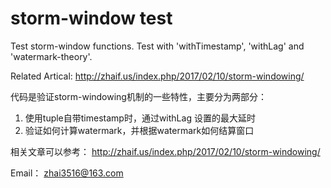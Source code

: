 # storm-window test

Test storm-window functions. Test with 'withTimestamp', 'withLag' and 'watermark-theory'.

Related Artical:
http://zhaif.us/index.php/2017/02/10/storm-windowing/


代码是验证storm-windowing机制的一些特性，主要分为两部分：
1. 使用tuple自带timestamp时，通过withLag 设置的最大延时
2. 验证如何计算watermark，并根据watermark如何结算窗口

相关文章可以参考：
http://zhaif.us/index.php/2017/02/10/storm-windowing/


Email：
zhai3516@163.com
